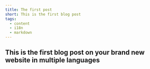 ```yaml
---
title: The first post
short: This is the first blog post
tags:
  - content
  - i18n
  - markdown
---
```

## This is the first blog post on your brand new website in multiple languages


